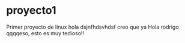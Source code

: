 # proyecto1
Primer proyecto de linux
hola
dsjnfhdsvhdsf
creo que ya 
Hola rodrigo 
qqqqeso, esto es muy tedioso!!
